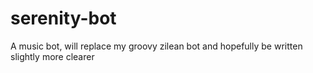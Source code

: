 # serenity-bot
A music bot, will replace my groovy zilean bot and hopefully be written slightly more clearer
